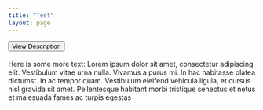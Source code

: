 ```yaml
---
title: "Test"
layout: page
---
```


<input type="button" onclick="growDiv()" value="View Description" id="more-button">
<div class="grow-content" id='grow'>
  <div class='measuringWrapper'>
    <div class="text"><br>Here is some more text: Lorem ipsum dolor sit amet, consectetur adipiscing elit. Vestibulum vitae urna nulla. Vivamus a purus mi. In hac habitasse platea dictumst.  In ac tempor quam. Vestibulum eleifend vehicula ligula, et cursus nisl gravida sit
      amet. Pellentesque habitant morbi tristique senectus et netus et malesuada fames ac turpis egestas<br></div>
  </div>
</div>


<script>
  function growDiv() {
    var growDiv = document.getElementById('grow');
    var growBtn = document.getElementById('more-button');
    if (growDiv.clientHeight) {
      growDiv.style.height = 0;
      /*growBtn.style.background-color = #555;*/
    } else {
      var wrapper = document.querySelector('.measuringWrapper');
      growDiv.style.height = wrapper.clientHeight + "px";
      growBtn.style.background-color = #444;
    }
  }
</script>